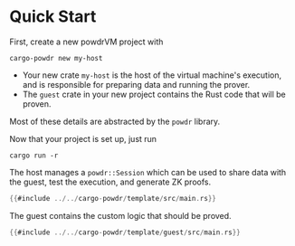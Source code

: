 # Quick Start

First, create a new powdrVM project with

```console
cargo-powdr new my-host
```

- Your new crate `my-host` is the host of the virtual machine's execution,
and is responsible for preparing data and running the prover.
- The `guest` crate in your new project contains the Rust code that will be proven.

Most of these details are abstracted by the `powdr` library.

Now that your project is set up, just run
```console
cargo run -r
```

The host manages a `powdr::Session` which can be used to share data
with the guest, test the execution, and generate ZK proofs.

```rust
{{#include ../../cargo-powdr/template/src/main.rs}}
```

The guest contains the custom logic that should be proved.

```rust
{{#include ../../cargo-powdr/template/guest/src/main.rs}}
```
